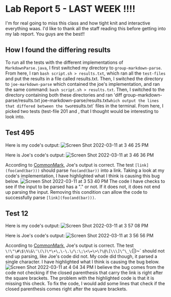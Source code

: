 # Lab Report 5 - LAST WEEK !!!!
I'm for real going to miss this class and how tight knit and interactive everything waas. I'd like to thank all the staff reading this before getting into my lab report. You guys are the best!!

## How I found the differing results
To run all the tests with the different implementations of `MarkdownParse.java`, I first switched my directory to `group-markdown-parse`. From here, I ran `bash script.sh > results.txt`, which ran all the `test-files` and put the results in a file called results.txt. Then, I switched the directory to `joe-markdown-parse` which contained the joe's implementation, and ran the same command: `bash script.sh > results.txt`. Then, I switched to the directory containing both these directories and ran 'diff group-markdown-parse/results.txt joe-markdown-parse/results.txt` which output the lines that differed between the two `results.txt` files in the terminal. From here, I picked two tests (test-file 201 and , that I thought would be interesting to look into.
## Test 495
Here is my code's output:
![Screen Shot 2022-03-11 at 3 46 25 PM](https://user-images.githubusercontent.com/97696757/157991602-6ed3eb2a-d235-49f7-9861-a760d8f8b195.png)

Here is Joe's code's output:
![Screen Shot 2022-03-11 at 3 46 36 PM](https://user-images.githubusercontent.com/97696757/157991578-8107b311-6101-4518-98bb-50fa7670c6c8.png)

According to [CommonMark](https://spec.commonmark.org/dingus/), Joe's output is correct. The test `[link](foo(and(bar)))` should parse `foo(and(bar))` into a link. 
Taking a look at my code's implementation, I have highlighted what I think is causing this bug below. 
![Screen Shot 2022-03-11 at 3 53 40 PM](https://user-images.githubusercontent.com/97696757/157993163-a708e55e-b210-4411-9bad-5e9d42da8bcb.png)
The code I have checks to see if the input to be parsed has a "." or not. If it does not, it does not end up parsing the input. Removing this condition can allow the code to successfully parse `[link](foo(and(bar)))`.

## Test 12
Here is my code's output:
![Screen Shot 2022-03-11 at 3 57 08 PM](https://user-images.githubusercontent.com/97696757/157993550-929d6bc5-fe6c-4cf7-b26b-8afe1f18699e.png)

Here is Joe's code's output:
![Screen Shot 2022-03-11 at 3 56 56 PM](https://user-images.githubusercontent.com/97696757/157993557-c2e7c72e-ba63-4d29-8147-7fd21a9ea24a.png)

According to [CommonMark](https://spec.commonmark.org/dingus/), Joe's output is correct. The test `\!\"\#\$\%\&\'\(\)\*\+\,\-\.\/\:\;\<\=\>\?\@\[\\\]\^\_\`\{\|\}\~` should not end up parsing, like Joe's code did not. My code did though, it parsed a single character. I have highlighted what I think is causing the bug below. 
![Screen Shot 2022-03-11 at 4 04 34 PM](https://user-images.githubusercontent.com/97696757/157993988-1bbc11eb-7923-49db-a220-0a261059c1e3.png)
I believe the bug comes from the code not checking if the closed parenthesis that carry the link is right after the square brackets. The problem with the highlighted code is that it is missing this check. To fix the code, I would add some lines that check if the closed parenthesis comes right after the square brackets. 
